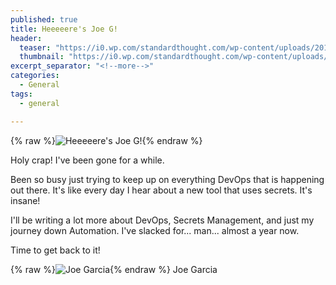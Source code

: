 ```yaml
---
published: true
title: Heeeeere's Joe G!
header:
  teaser: "https://i0.wp.com/standardthought.com/wp-content/uploads/2018/05/Blogg.jpg"
  thumbnail: "https://i0.wp.com/standardthought.com/wp-content/uploads/2018/05/Blogg.jpg"
excerpt_separator: "<!--more-->"
categories:
  - General
tags:
  - general

---
```


{% raw %}![Heeeeere's Joe G!](https://i0.wp.com/standardthought.com/wp-content/uploads/2018/05/Blogg.jpg){% endraw %}

Holy crap!  I've been gone for a while.

Been so busy just trying to keep up on everything DevOps that is happening out there.  It's like every day I hear about a new tool that uses secrets.  It's insane!

I'll be writing a lot more about DevOps, Secrets Management, and just my journey down Automation.  I've slacked for... man... almost a year now.

Time to get back to it!

{% raw %}![Joe Garcia](https://joeco.de/assets/images/apple-icon-precomposed.png){% endraw %} Joe Garcia
